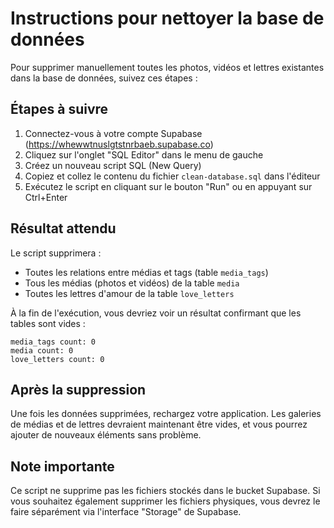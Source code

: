 # Instructions pour nettoyer la base de données

Pour supprimer manuellement toutes les photos, vidéos et lettres existantes dans la base de données, suivez ces étapes :

## Étapes à suivre

1. Connectez-vous à votre compte Supabase (https://whewwtnuslgtstnrbaeb.supabase.co)
2. Cliquez sur l'onglet "SQL Editor" dans le menu de gauche
3. Créez un nouveau script SQL (New Query)
4. Copiez et collez le contenu du fichier `clean-database.sql` dans l'éditeur
5. Exécutez le script en cliquant sur le bouton "Run" ou en appuyant sur Ctrl+Enter

## Résultat attendu

Le script supprimera :
- Toutes les relations entre médias et tags (table `media_tags`)
- Tous les médias (photos et vidéos) de la table `media`
- Toutes les lettres d'amour de la table `love_letters`

À la fin de l'exécution, vous devriez voir un résultat confirmant que les tables sont vides :
```
media_tags count: 0
media count: 0
love_letters count: 0
```

## Après la suppression

Une fois les données supprimées, rechargez votre application. Les galeries de médias et de lettres devraient maintenant être vides, et vous pourrez ajouter de nouveaux éléments sans problème.

## Note importante

Ce script ne supprime pas les fichiers stockés dans le bucket Supabase. Si vous souhaitez également supprimer les fichiers physiques, vous devrez le faire séparément via l'interface "Storage" de Supabase.
